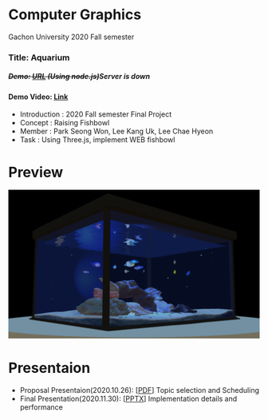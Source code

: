 # Computer Graphics
Gachon University 2020 Fall semester


### Title: Aquarium

##### ~~Demo: [URL](https://fish.chlee1001.synology.me/) (Using node.js)~~Server is down
#### Demo Video: [Link](https://youtu.be/Goi1VeH1tBU)

* Introduction : 2020 Fall semester Final Project
* Concept : Raising Fishbowl
* Member : Park Seong Won, Lee Kang Uk, Lee Chae Hyeon
* Task : Using Three.js, implement WEB fishbowl

# Preview
![Preview](Preview.png)


# Presentaion
* Proposal Presentaion(2020.10.26): [[PDF](https://drive.google.com/file/d/1y6ClEMaePt1-3HsKvs2-RZpnNRtiyNYq/view?usp=sharing)] Topic selection and Scheduling
* Final Presentation(2020.11.30): [[PPTX](https://drive.google.com/file/d/1B5cfIglWJ0vnz-ImvmTYNYo9U-QsLmeQ/view?usp=sharing)] Implementation details and performance

